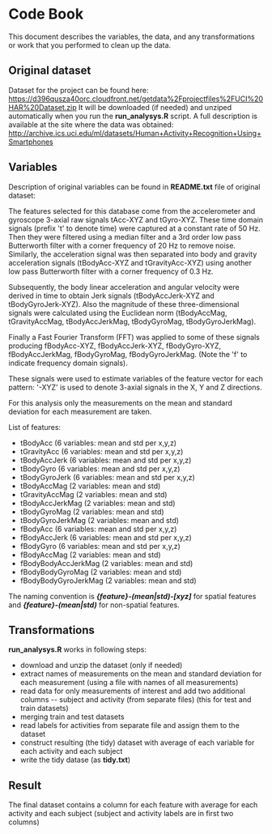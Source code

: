 Code Book
=========

This document describes the variables, the data, and any transformations or work that you performed to clean up the data.

Original dataset
----------------
Dataset for the project can be found here:
https://d396qusza40orc.cloudfront.net/getdata%2Fprojectfiles%2FUCI%20HAR%20Dataset.zip
It will be downloaded (if needed) and unziped automatically when you run the **run_analysys.R** script.
A full description is available at the site where the data was obtained:
http://archive.ics.uci.edu/ml/datasets/Human+Activity+Recognition+Using+Smartphones 

Variables
---------
Description of original variables can be found in **README.txt** file of original dataset:

The features selected for this database come from the accelerometer and gyroscope 3-axial raw signals tAcc-XYZ and tGyro-XYZ. These time domain signals (prefix 't' to denote time) were captured at a constant rate of 50 Hz. Then they were filtered using a median filter and a 3rd order low pass Butterworth filter with a corner frequency of 20 Hz to remove noise. Similarly, the acceleration signal was then separated into body and gravity acceleration signals (tBodyAcc-XYZ and tGravityAcc-XYZ) using another low pass Butterworth filter with a corner frequency of 0.3 Hz. 

Subsequently, the body linear acceleration and angular velocity were derived in time to obtain Jerk signals (tBodyAccJerk-XYZ and tBodyGyroJerk-XYZ). Also the magnitude of these three-dimensional signals were calculated using the Euclidean norm (tBodyAccMag, tGravityAccMag, tBodyAccJerkMag, tBodyGyroMag, tBodyGyroJerkMag). 

Finally a Fast Fourier Transform (FFT) was applied to some of these signals producing fBodyAcc-XYZ, fBodyAccJerk-XYZ, fBodyGyro-XYZ, fBodyAccJerkMag, fBodyGyroMag, fBodyGyroJerkMag. (Note the 'f' to indicate frequency domain signals). 

These signals were used to estimate variables of the feature vector for each pattern: '-XYZ' is used to denote 3-axial signals in the X, Y and Z directions.

For this analysis only the measurements on the mean and standard deviation for each measurement are taken. 

List of features:
* tBodyAcc (6 variables: mean and std per x,y,z)
* tGravityAcc (6 variables: mean and std per x,y,z)
* tBodyAccJerk (6 variables: mean and std per x,y,z)
* tBodyGyro (6 variables: mean and std per x,y,z)
* tBodyGyroJerk (6 variables: mean and std per x,y,z)
* tBodyAccMag (2 variables: mean and std)
* tGravityAccMag (2 variables: mean and std)
* tBodyAccJerkMag (2 variables: mean and std)
* tBodyGyroMag (2 variables: mean and std)
* tBodyGyroJerkMag (2 variables: mean and std)
* fBodyAcc (6 variables: mean and std per x,y,z)
* fBodyAccJerk (6 variables: mean and std per x,y,z)
* fBodyGyro (6 variables: mean and std per x,y,z)
* fBodyAccMag (2 variables: mean and std)
* fBodyBodyAccJerkMag (2 variables: mean and std)
* fBodyBodyGyroMag (2 variables: mean and std)
* fBodyBodyGyroJerkMag (2 variables: mean and std)

The naming convention is ***{feature}-(mean|std)-[xyz]*** for spatial features and ***{feature}-(mean|std)*** for non-spatial features.

Transformations
----------------
**run_analysys.R** works in following steps:
* download and unzip the dataset (only if needed)
* extract names of measurements on the mean and standard deviation for each measurement (using a file with names of all measurements)
* read data for only measurements of interest and add two additional columns -- subject and activity (from separate files) (this for test and train datasets)
* merging train and test datasets
* read labels for activities from separate file and assign them to the dataset
* construct resulting (the tidy) dataset with average of each variable for each activity and each subject
* write the tidy datase (as **tidy.txt**)

Result
------
The final dataset contains a column for each feature with average for each activity and each subject (subject and activity labels are in first two columns)

